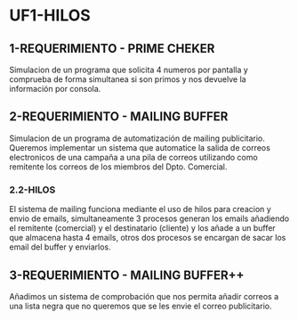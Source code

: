# UF1-HILOS


## 1-REQUERIMIENTO  -  PRIME CHEKER

Simulacion de un programa que solicita 4 numeros por pantalla y comprueba de forma simultanea si son primos y nos devuelve la información por consola.


## 2-REQUERIMIENTO  -  MAILING BUFFER

Simulacion de un programa de automatización de mailing publicitario. Queremos implementar un sistema que automatice la salida de correos electronicos de una campaña a una pila de correos utilizando como remitente los correos de los miembros del Dpto. Comercial.

### 2.2-HILOS 

El sistema de mailing funciona mediante el uso de hilos para creacion y envio de emails, simultaneamente 3 procesos generan los emails añadiendo el remitente (comercial) y el destinatario (cliente) y los añade a un buffer que almacena hasta 4 emails, otros dos procesos se encargan de sacar los email del buffer y enviarlos.

## 3-REQUERIMIENTO  -  MAILING BUFFER++

Añadimos un sistema de comprobación que nos permita añadir correos a una lista negra que no queremos que se les envie el correo publicitario.
